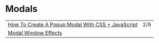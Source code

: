 # Modals

|  |  |
| :--- | :--- |
| [How To Create A Popup Modal With CSS + JavaScript](https://medium.com/javascript-in-plain-english/how-to-create-a-popup-modal-with-css-javascript-7e5d369ae6f) | 2/9 |
| [Modal Window Effects](https://tympanus.net/Development/ModalWindowEffects/) |  |

